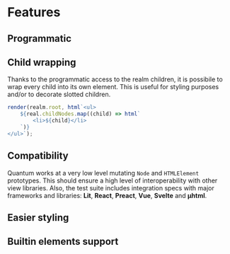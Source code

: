 # Features

## Programmatic

## Child wrapping

Thanks to the programmatic access to the realm children, it is possibile to wrap every child into its own element. This is useful for styling purposes and/or to decorate slotted children.

```ts
render(realm.root, html`<ul>
    ${real.childNodes.map((child) => html`
        <li>${child}</li>
    `)}
</ul>`);
```

## Compatibility

Quantum works at a very low level mutating `Node` and `HTMLElement` prototypes. This should ensure a high level of interoperability with other view libraries.
Also, the test suite includes integration specs with major frameworks and libraries: **Lit**, **React**, **Preact**, **Vue**, **Svelte** and **µhtml**.

## Easier styling

## Builtin elements support
